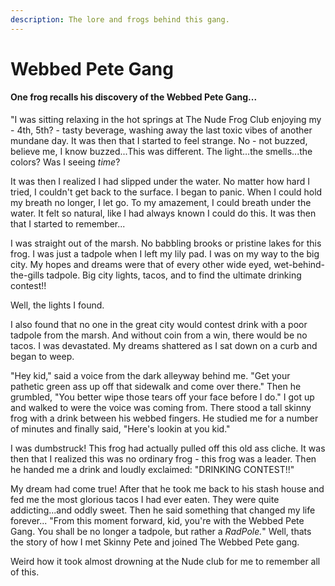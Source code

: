 ```yaml
---
description: The lore and frogs behind this gang.
---
```


# Webbed Pete Gang

#### One frog recalls his discovery of the Webbed Pete Gang...

"I was sitting relaxing in the hot springs at The Nude Frog Club enjoying my - 4th, 5th? - tasty beverage, washing away the last toxic vibes of another mundane day. It was then that I started to feel strange. No - not buzzed, believe me, I know buzzed...This was different. The light...the smells...the colors? Was I seeing _time_?&#x20;

It was then I realized I had slipped under the water. No matter how hard I tried, I couldn't get back to the surface. I began to panic. When I could hold my breath no longer, I let go. To my amazement, I could breath under the water. It felt so natural, like I had always known I could do this. It was then that I started to remember...&#x20;

I was straight out of the marsh. No babbling brooks or pristine lakes for this frog. I was just a tadpole when I left my lily pad. I was on my way to the big city. My hopes and dreams were that of every other wide eyed, wet-behind-the-gills tadpole. Big city lights, tacos, and to find the ultimate drinking contest!!&#x20;

Well, the lights I found.&#x20;

I also found that no one in the great city would contest drink with a poor tadpole from the marsh. And without coin from a win, there would be no tacos. I was devastated. My dreams shattered as I sat down on a curb and began to weep.&#x20;

"Hey kid," said a voice from the dark alleyway behind me. "Get your pathetic green ass up off that sidewalk and come over there." Then he grumbled, "You better wipe those tears off your face before I do." I got up and walked to were the voice was coming from. There stood a tall skinny frog with a drink between his webbed fingers. He studied me for a number of minutes and finally said, "Here's lookin at you kid."&#x20;

I was dumbstruck! This frog had actually pulled off this old ass cliche. It was then that I realized this was no ordinary frog - this frog was a leader. Then he handed me a drink and loudly exclaimed: "DRINKING CONTEST!!"&#x20;

My dream had come true! After that he took me back to his stash house and fed me the most glorious tacos I had ever eaten. They were quite addicting...and oddly sweet. Then he said something that changed my life forever... "From this moment forward, kid, you're with the Webbed Pete Gang. You shall be no longer a tadpole, but rather a _RadPole._" Well, thats the story of how I met Skinny Pete and joined The Webbed Pete gang.

Weird how it took almost drowning at the Nude club for me to remember all of this.
